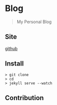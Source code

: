 # Blog

> My Personal Blog

## Site

[github](https://github.com/kyuch4n)

## Install

```shell
> git clone
> cd
> jekyll serve --watch
```

## Contribution
